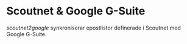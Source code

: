# Scoutnet & Google G-Suite

_scoutnet2google_ synkroniserar epostlistor definerade i Scoutnet med Google G-Suite.
